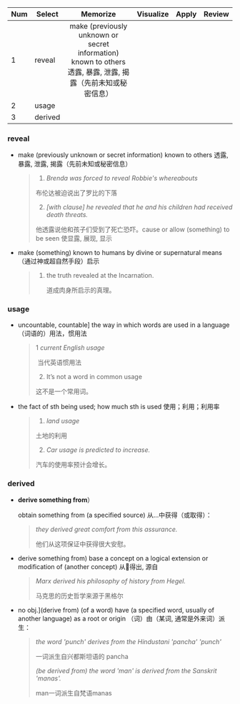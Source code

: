 | Num  | Select  |                           Memorize                           | Visualize | Apply | Review |
| ---- | ------- | :----------------------------------------------------------: | --------- | ----- | ------ |
| 1    | reveal  | make (previously unknown or secret information) known to others 透露, 暴露, 泄露, 揭露（先前未知或秘密信息） |           |       |        |
| 2    | usage   |                                                              |           |       |        |
| 3    | derived |                                                              |           |       |        |

### reveal

- make (previously unknown or secret information) known to others 透露, 暴露, 泄露, 揭露（先前未知或秘密信息）

  >1. *Brenda was forced to reveal Robbie's whereabouts* 
  >
  >   布伦达被迫说出了罗比的下落
  >
  >2. *[with clause] he revealed that he and his children had received death threats.*  
  >
  >   他透露说他和孩子们受到了死亡恐吓。cause or allow (something) to be seen 使显露, 展现, 显示

- make (something) known to humans by divine or supernatural means （通过神或超自然手段）启示

  > 1. the truth revealed at the Incarnation.
  >
  >    道成肉身所启示的真理。

### usage

- uncountable, countable] the way in which words are used in a language （词语的）用法，惯用法

  >1 *current English usage*
  >
  >​	当代英语惯用法
  >
  >2. It’s not a word in common usage
  >
  >   这不是一个常用词。

- the fact of sth being used; how much sth is used 使用；利用；利用率

  >1. *land usage*
  >
  >   土地的利用
  >
  >2. *Car usage is predicted to increase.*
  >
  >   汽车的使用率预计会增长。

### derived

- **derive something from**）

  obtain something from (a specified source) 从...中获得（或取得）：

  > *they derived great comfort from this assurance.* 
  >
  > 他们从这项保证中获得很大安慰。

- derive something from) base a concept on a logical extension or modification of (another concept) 从得出, 源自

  > *Marx derived his philosophy of history from Hegel.* 
  >
  > 马克思的历史哲学来源于黑格尔

- no obj.](derive from) (of a word) have (a specified word, usually of another language) as a root or origin （词）由（某词, 通常是外来词）派生：

  > *the word 'punch' derives from the Hindustani 'pancha' 'punch'*  
  >
  > 一词派生自兴都斯坦语的 pancha
  >
  > *(be derived from) the word 'man' is derived from the Sanskrit 'manas'.*  
  >
  > man一词派生自梵语manas





